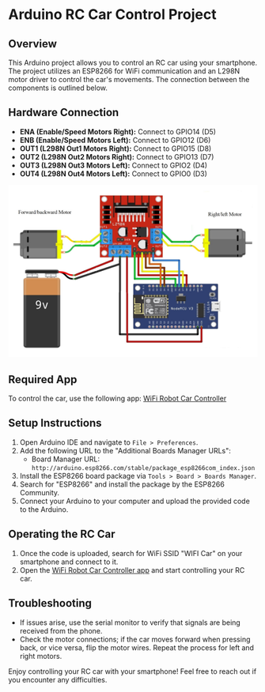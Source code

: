 # Arduino RC Car Control Project

## Overview
This Arduino project allows you to control an RC car using your smartphone. The project utilizes an ESP8266 for WiFi communication and an L298N motor driver to control the car's movements. The connection between the components is outlined below.

## Hardware Connection
- **ENA (Enable/Speed Motors Right):** Connect to GPIO14 (D5)
- **ENB (Enable/Speed Motors Left):** Connect to GPIO12 (D6)
- **OUT1 (L298N Out1 Motors Right):** Connect to GPIO15 (D8)
- **OUT2 (L298N Out2 Motors Right):** Connect to GPIO13 (D7)
- **OUT3 (L298N Out3 Motors Left):** Connect to GPIO2 (D4)
- **OUT4 (L298N Out4 Motors Left):** Connect to GPIO0 (D3)

![Connection Map](https://github.com/AbdAlhalemEz/Wifi-Car/blob/main/Wifi-controlled-car1.jpg)


## Required App
To control the car, use the following app: [WiFi Robot Car Controller](https://play.google.com/store/apps/details?id=com.bluino.esp8266wifirobotcar&pcampaignid=web_share)

## Setup Instructions
1. Open Arduino IDE and navigate to `File > Preferences`.
2. Add the following URL to the "Additional Boards Manager URLs":
   - Board Manager URL: `http://arduino.esp8266.com/stable/package_esp8266com_index.json`
3. Install the ESP8266 board package via `Tools > Board > Boards Manager`.
4. Search for "ESP8266" and install the package by the ESP8266 Community.
5. Connect your Arduino to your computer and upload the provided code to the Arduino.

## Operating the RC Car
1. Once the code is uploaded, search for WiFi SSID "WIFI Car" on your smartphone and connect to it.
2. Open the [WiFi Robot Car Controller app](https://play.google.com/store/apps/details?id=com.bluino.esp8266wifirobotcar&pcampaignid=web_share) and start controlling your RC car.

## Troubleshooting
- If issues arise, use the serial monitor to verify that signals are being received from the phone.
- Check the motor connections; if the car moves forward when pressing back, or vice versa, flip the motor wires. Repeat the process for left and right motors.

Enjoy controlling your RC car with your smartphone! Feel free to reach out if you encounter any difficulties.
